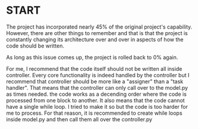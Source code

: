 
# START

The project has incorporated nearly 45% of the original project's capability. However, there are other things to remember and that is that  the project is constantly changing its architecture over and over in aspects of how the code should be written.

As long as this issue comes up, the project is rolled back to 0% again.

For me, I recommend that the code itself should not be written all inside controller. Every core functionality is indeed handled by the controller but I recommend that controller should be more like a "assigner" than a "task handler". That means that the controller can only call over to the model.py as times needed. the code works as a decending order where the code is processed from one block to another. It also means that the code cannot have a single while loop. I tried to make it so but the code is too harder for me to process. For that reason, it is recommended to create while loops inside model.py and then call them all over the controller.py

